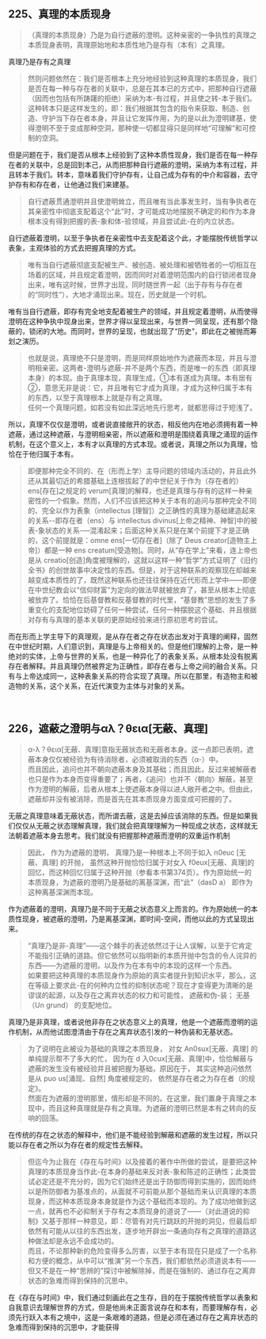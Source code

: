 <h2>225、真理的本质现身</h2><blockquote data-pid="giHE7_w_">（真理的本质现身）乃是为自行遮蔽的澄明。这种亲密的一争执性的真理之本质现身表明，真理原始地和本质性地乃是存有（本有）之真理。</blockquote><p data-pid="VHMgUwQE">真理乃是存有之真理</p><blockquote data-pid="nwLjLieA">然则问题依然在：我们是否根本上充分地经验到这种真理的本质现身，我们是否在每一种与存在者的关联中，总是在其本已的方式中，把那种自行遮蔽（因而也包括有所踌躇的拒绝）采纳为本-有过程，并且使之转-本于我们。这种转本只是这样发生的，即：我们根据其包含的指令来获取、制造、创造、守护当下存在者本身，并且让它发挥作用，为的是以此为澄明建基，使得澄明不至于变成那种空洞，那种使一切都显得只是同样地“可理解”和可控制的空洞。</blockquote><p data-pid="xwJWEJOP">但是问题在于，我们是否从根本上经验到了这种本质性现身，我们是否在每一种存在者的关联中，总是回到本己，从而把那种自行遮蔽的澄明，采纳为本有过程，并且转本于我们。转本，意味着我们守护存有，让自己成为存有的中介和容器，去守护存有和存在者，让他通过我们来建基。</p><blockquote data-pid="tAWwIp4m">自行遮蔽贯通澄明并且使澄明耸立，而且唯有当此事发生时，当有争执者在其亲密性中彻底支配着这个“此”时，才可能成功地摆脱不确定的和作为本身根本没有得到把握的表-象和体-验领域，并且尝试此-在的内立状态。</blockquote><p data-pid="fq2TVB3v">自行遮蔽着澄明，以至于争执者在亲密性中去支配着这个此，才能摆脱传统哲学以表象，主观体验的方式去把握真理的方式。</p><blockquote data-pid="mzosmUyb">唯有当自行遮蔽彻底支配被生产、被创造、被处理和被牺牲者的一切相互在场着的区域，并且规定着澄明，因而同时对着澄明范围内的自行锁闭者现身出来，唯有这时候，世界才出现，同时随世界一起（出于存有与存在者的“同时性”），大地才涌现出来。现在，历史就是一个时机。</blockquote><p data-pid="_N3-gZDS">唯有当自行遮蔽，即存有完全地支配着被生产的领域，并且规定着澄明，从而使得澄明在这种争执中现身出来，世界才得以呈现出来，与世界一同呈现，还有那个隐蔽的，锁闭的大地。而同时，世界的呈现，也就出现了“历史”，即此在之被抛而筹划之演历。</p><blockquote data-pid="kcuKW34G">也就是说，真理绝不只是澄明，而是同样原始地作为遮蔽而本现，并且与澄明相亲密。这两者-澄明与遮蔽-并不是两个东西，而是唯一的东西（即真理本身）的本现。由于真理本现，真理生成，①本有遂成为真理。本有居有②，意思无非是说：它，并且唯有它才成为真理，才成为这种归属于本有的东西，以至于真理根本上就是存有之真理。<br>任何一个真理问题，如若没有如此深远地先行思考，就都思得过于短浅了。</blockquote><p data-pid="wQH_odHk">所以，真理不仅仅是澄明，或者说直接敞开的状态，相反他内在地必须拥有着一种遮蔽，通过这种遮蔽，与澄明相亲密，所以遮蔽和澄明是围绕着真理之涌现的运作机制，在这个意义上，本有才以真理的方式本现。或者说，真理之所以为真理，恰恰在于他归属于本有。</p><blockquote data-pid="cx-f2q-K">即便那种完全不同的、在（形而上学）主导问题的领域内活动的，并且此外还从其最切近的希腊基础上连根拔起了的中世纪关于作为（存在者的）ens[存在]之规定的 verum[真理]的解释，也还是真理与存有的这样一种亲密性的一个假象。然而，人们不应该把这种关于本有的追问与那种完全不同的、完全以作为表象（intellectus [理智]）之正确性的真理为基础建造起来的关系--即存在者（ens）与 intellectus divinus[上帝之精神、神智]中的被表-象状态的关系-—混淆起来；后面这种关系只是在某个前提下才是正确的，这个前提就是：omne ens[一切存在者]（除了 Deus creator[造物主上帝]）都是一种 ens creatum[受造物]。同时，从“存在学上”来看，连上帝也是从 creatio[创造]角度被理解的，这就以这样一种“哲学”方式证明了《旧约全书》的创世故事中决定性的东西。但是，对于这种联系的观察现在却越来越变成本质性的了，既然这种联系也还往往保持在近代形而上学中——即便在中世纪教会以“信仰财富”为定向的做法早就被放弃了，甚至从根本上彻底被放弃了。恰恰在后基督教和反基督教的时代里，“基督教”思想的发生了多重变化的支配地位妨碍了任何一种尝试，任何一种摆脱这个基础、并且根据对存有与真理的基本关联的更原始经验来进行原初思考的尝试。</blockquote><p data-pid="KW1-QlVI">而在形而上学主导下的真理观，是从存在者之存在状态出发对于真理的阐释，固然在中世纪时期，人们意识到，真理是与上帝相关的。但是他们理解的上帝，是一种绝对的实体，上帝与世界的关系，也是一种异化了的表象关系，从根本处没有脱离存在者解释。并且真理仍然被界定为正确性，即存在者与上帝之间的融合关系。只有与上帝达成同一，这种表象关系的符合实现了真理。所以在那里，有造物主和被造物的关系，这个关系，在近代演变为主体与对象的关系。</p><p><br></p><h2>226，遮蔽之澄明与αλ？θεια[无蔽、真理]</h2><blockquote data-pid="wGRh-gRw">α-λ？θεια[无蔽、真理]意指无蔽状态和无蔽者本身。这一点即已表明，遮蔽本身仅仅被经验为有待消除者，必须被取消的东西（α-）中。<br>而且因此，追问也并不朝向遮蔽本身及其基础；而且因此，反过来被解蔽者也只是作为本身而变得重要了；再者，《追问）也并不〈朝向〉解蔽，甚至作为澄明的解蔽，后者从根本上使遮蔽本身得以进人敞开者之中。但由此，遮蔽却并没有被消除，而是首先在其本质现身方面变成可把握的了。</blockquote><p data-pid="KXquIegs">无蔽之真理意味着无蔽状态，而所谓去蔽，这是去掉应该消除的东西。但是如果我们仅仅从无蔽之状态理解真理，我们就会把真理理解为一种现成之状态，这样就无法朝着遮蔽本身去思考。我们就没有把握那种遮蔽而澄明的双重运作机制</p><blockquote data-pid="4XtatDvv">因此， 作为为遮蔽的澄明， 真理乃是一种根本上不同于如入 n0euc [无蔽、真理] 的开抛， 虽然这种开抛恰恰归属于对女入 f0eux[无蔽、真理]的回忆，而这种回忆归属于这种开抛（参看本书第374页）。作为原始统一的本质现身，为遮蔽的澄明乃是基础的离基深渊，而“此”（dasD a） 即作为这种离基深渊而本现。</blockquote><p data-pid="jBjZPCxZ">作为遮蔽着的澄明，真理乃是不同于无蔽之状态意义上而言的。作为原始统一的本质性现身，被遮蔽的澄明，乃是离基深渊，即时间-空间，而他以此的方式呈现出来。</p><blockquote data-pid="-Eu8OVwm">“真理乃是非-真理”——这个棘手的表述依然过于让人误解，以至于它肯定不能指引正确的道路。但它依然可以指明新的本质开抛中包含的令人诧异的东西——为遮蔽的澄明，以及作为在本有中的本现的这样一个东西。<br>如果要把这种真理的本质现身作为原始的真实者提升到知识水平，那么，这在等级上要求此-在的何种内立性的抑制状态呢？现在才变得更为清晰的是谬误的起源，以及存在之离弃状态的权力和可能性， 遮蔽和伪-装； 无基（Un grund） 的支配地位。</blockquote><p data-pid="vVYJc_ow">真理乃是非真理，或者说他非存在之状态意义上的真理，他是一个遮蔽而澄明的运作机制，从而他试图澄清由于存在之离弃状态引发的一种伪装和无基状态。</p><blockquote data-pid="NoeZ4aLR">为了说明在此被设为基础的真理之本质现身， 对女 An0sux[无蔽、真理] 的单纯提示帮不了多大的忙， 因为在 d 入0cux[无蔽、真理]中，恰恰解蔽与遮蔽的发生没有被经验并且被把握为基础，原因在于， 其实这种追问依然是从 puo us[涌现、自然] 角度被规定的， 依然是存在者之为存在者（的规定》。<br>然面在为遮蔽的澄明那里，情形却是不同的。在这里，我们置身于真理之本现中，而且这种真理就是存有之真理。为遮蔽的澄明已然是本有之转向的反响的回荡。</blockquote><p data-pid="aWkMRZuJ">在传统的存在之状态的解释中，他们是不能经验到解蔽和遮蔽的发生过程，所以只能以存在者之所以为存在者的规定性去解释。</p><blockquote data-pid="m3GkzzD2">但迄今为止我在《存在与时间》以及接着的著作中所做的尝试，是要把这种真理的本质现身当作此-在本身的基础来反对表-象和陈述的正确性；此类尝试必定还是不充分的，因为它们始终还是出于防御而得到实施的，因而始终以是所防御者为基准点的，从面就不可前能从那个基础而来认识真理的本质现身，而这种本质现身本身就是作为这个基础而本现的。为了成功地做到这一点，就再也不必抑制关于存有之本质现身的道说了——（对此道说的抑制》又基于那样一种意见，即：尽管有对先行跳跃的开抛的洞见，但最后却依然有可能从以往的东西出发，逐步地开辟出一条通向存有之真理的道路这种做法却是永远不会成功的。<br>而且，不论那种新的危险变得多么厉害，以至于本有现在只是成了一个名称和方便的概念，从中可以“推演”另一个东西，我们都依然必须道说本有——但又不是在一种“思辨的”探讨中被解除掉，而是在强制的、通过存在之离弃状态的急难而得到保持的沉思中。</blockquote><p data-pid="4NSQFfop">在《存在与时间》中，我们通过刻画此在之生存，目的在于摆脱传统哲学以表象和自我意识去理解世界的方式，但是他尚未正面言说存在和本有，而要理解存有，必须先行跃入本有之境中，这是一条艰难的道路，但是必须在通过存在之离弃状态的急难而得到保持的沉思中，才能获得</p><p></p>